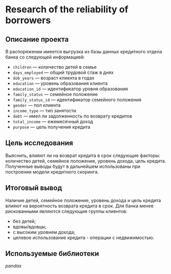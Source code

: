 # Research of the reliability of borrowers

## Описание проекта

В распоряжении имеется выгрузка из базы данных кредитного отдела банка со следующей информацией:
- `children` — количество детей в семье
- `days_employed` — общий трудовой стаж в днях
- `dob_years` — возраст клиента в годах
- `education` — уровень образования клиента
- `education_id` — идентификатор уровня образования
- `family_status` — семейное положение
- `family_status_id` — идентификатор семейного положения
- `gender` — пол клиента
- `income_type` — тип занятости
- `debt` — имел ли задолженность по возврату кредитов
- `total_income` — ежемесячный доход
- `purpose` — цель получения кредита

## Цель исследования
Выяснить, влияют ли на возврат кредита в срок следующие факторы: количество детей, семейное положение, уровень дохода, цель кредита. Полученные выводы будут в дальнейшем использованы при построении модели кредитного скоринга.

## Итоговый вывод 
Наличие детей, семейное положение, уровень дохода и цель кредита влияют на вероятность возврата кредита в срок. Для банка менее рискованными являются следующие группы клиентов:
- без детей; 
- вдовы/вдовцы; 
- с высоким уровнем дохода;
- целевое использование кредита - операции с недвижимостью.

## Используемые библиотеки
*pandas*
